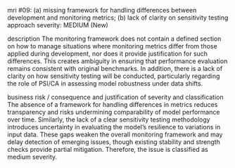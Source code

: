 
mri #09: (a) missing framework for handling differences between development and monitoring metrics; (b) lack of clarity on sensitivity testing approach
severity: MEDIUM (New)

description
The monitoring framework does not contain a defined section on how to manage situations where monitoring metrics differ from those applied during development, nor does it provide justification for such differences. This creates ambiguity in ensuring that performance evaluation remains consistent with original benchmarks. In addition, there is a lack of clarity on how sensitivity testing will be conducted, particularly regarding the role of PSI/CA in assessing model robustness under data shifts.

business risk / consequence and justification of severity and classification
The absence of a framework for handling differences in metrics reduces transparency and risks undermining comparability of model performance over time. Similarly, the lack of a clear sensitivity testing methodology introduces uncertainty in evaluating the model’s resilience to variations in input data. These gaps weaken the overall monitoring framework and may delay detection of emerging issues, though existing stability and strength checks provide partial mitigation. Therefore, the issue is classified as medium severity.
